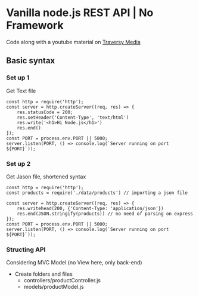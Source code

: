 # Vanilla node.js REST API | No Framework

Code along with a youtube material on [Traversy Media](https://www.youtube.com/watch?v=_1xa8Bsho6A)

## Basic syntax

### Set up 1

Get Text file

```
const http = require('http');
const server = http.createServer((req, res) => {
    res.statusCode = 200;
    res.setHeader('Content-Type', 'text/html')
    res.write('<h1>Hi Node.js</h1>')
    res.end()
});
const PORT = process.env.PORT || 5000;
server.listen(PORT, () => console.log(`Server running on port ${PORT}`));
```

### Set up 2

Get Jason file, shortened syntax

```
const http = require('http');
const products = require('./data/products') // importing a json file

const server = http.createServer((req, res) => {
    res.writehead(200, {'Content-Type: 'application/json'})
    res.end(JSON.stringify(products)) // no need of parsing on express
});
const PORT = process.env.PORT || 5000;
server.listen(PORT, () => console.log(`Server running on port ${PORT}`));
```

### Structing API

Considering MVC Model (no View here, only back-end)

- Create folders and files
  - controllers/productController.js
  - models/productModel.js
